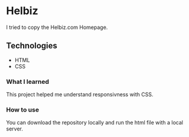 # Helbiz

I tried to copy the Helbiz.com Homepage.

## Technologies

* HTML
* CSS

### What I learned

This project helped me understand responsivness with CSS.

### How to use

You can download the repository locally and run the html file with a local server.
